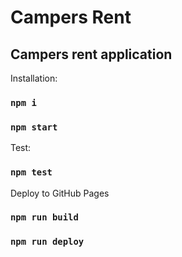 # Campers Rent

## Campers rent application

Installation:

### `npm i`

### `npm start`

Test:

### `npm test`

Deploy to GitHub Pages

### `npm run build`

### `npm run deploy`
